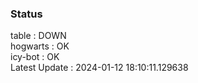 ### Status


table : DOWN  
hogwarts : OK  
icy-bot : OK  
Latest Update : 2024-01-12 18:10:11.129638
